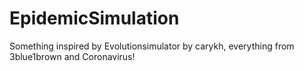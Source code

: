 # EpidemicSimulation

Something inspired by Evolutionsimulator by carykh, everything from 3blue1brown and Coronavirus!